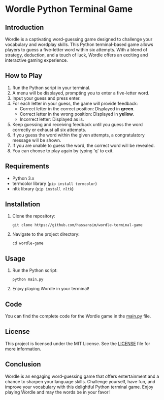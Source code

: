 # Wordle Python Terminal Game

<!-- ![Wordle](wordle.png) -->

## Introduction
Wordle is a captivating word-guessing game designed to challenge your vocabulary and wordplay skills. This Python terminal-based game allows players to guess a five-letter word within six attempts. With a blend of strategy, deduction, and a touch of luck, Wordle offers an exciting and interactive gaming experience.

## How to Play
1. Run the Python script in your terminal.
2. A menu will be displayed, prompting you to enter a five-letter word.
3. Input your guess and press enter.
4. For each letter in your guess, the game will provide feedback:
   - Correct letter in the correct position: Displayed in **green**.
   - Correct letter in the wrong position: Displayed in **yellow**.
   - Incorrect letter: Displayed as is.
5. Keep guessing and receiving feedback until you guess the word correctly or exhaust all six attempts.
6. If you guess the word within the given attempts, a congratulatory message will be shown.
7. If you are unable to guess the word, the correct word will be revealed.
8. You can choose to play again by typing 'q' to exit.

## Requirements
- Python 3.x
- termcolor library (`pip install termcolor`)
- nltk library (`pip install nltk`)

## Installation
1. Clone the repository:
   ```
   git clone https://github.com/hassansim/wordle-terminal-game
   ```
2. Navigate to the project directory:
   ```
   cd wordle-game
   ```

## Usage
1. Run the Python script:
   ```
   python main.py
   ```
2. Enjoy playing Wordle in your terminal!

## Code
You can find the complete code for the Wordle game in the [main.py](main.py) file.

## License
This project is licensed under the MIT License. See the [LICENSE](LICENSE) file for more information.

## Conclusion
Wordle is an engaging word-guessing game that offers entertainment and a chance to sharpen your language skills. Challenge yourself, have fun, and improve your vocabulary with this delightful Python terminal game. Enjoy playing Wordle and may the words be in your favor!